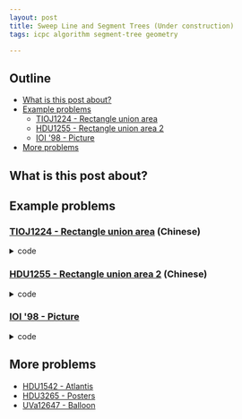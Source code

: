 ```yaml
---
layout: post
title: Sweep Line and Segment Trees (Under construction)
tags: icpc algorithm segment-tree geometry

---
```


## Outline

+ [What is this post about?](#what-is-this-post-about)
+ [Example problems](#example-problems)
  + [TIOJ1224 - Rectangle union area](#a-hrefhttpstiojcktpedutwproblems1224tioj1224---rectangle-union-areaa-chinese)
  + [HDU1255 - Rectangle union area 2](#a-hrefhttpacmhdueducnshowproblemphppid1255hdu1255---rectangle-union-area-2a-chinese)
  + [IOI '98 - Picture](#a-hrefhttpswcipegcomproblemioi9821ioi-98---picturea)
+ [More problems](#more-problems)

## What is this post about?

## Example problems

### [TIOJ1224 - Rectangle union area](https://tioj.ck.tp.edu.tw/problems/1224) (Chinese)

<details><summary>code</summary>

```cpp
{% include code-snippets/2020-02-10-sweep-line-and-segment-tree/tioj-1224.cpp %}
```

</details>

### [HDU1255 - Rectangle union area 2](http://acm.hdu.edu.cn/showproblem.php?pid=1255) (Chinese)

<details><summary>code</summary>

```cpp
{% include code-snippets/2020-02-10-sweep-line-and-segment-tree/hdu-1255.cpp %}
```

</details>

### [IOI '98 - Picture](https://wcipeg.com/problem/ioi9821)

<details><summary>code</summary>

```cpp
{% include code-snippets/2020-02-10-sweep-line-and-segment-tree/ioi-picture.cpp %}
```

</details>

## More problems

+ [HDU1542 - Atlantis](http://acm.hdu.edu.cn/showproblem.php?pid=1542)
+ [HDU3265 - Posters](http://acm.hdu.edu.cn/showproblem.php?pid=3265)
+ [UVa12647 - Balloon](https://onlinejudge.org/index.php?option=onlinejudge&page=show_problem&problem=4376)
